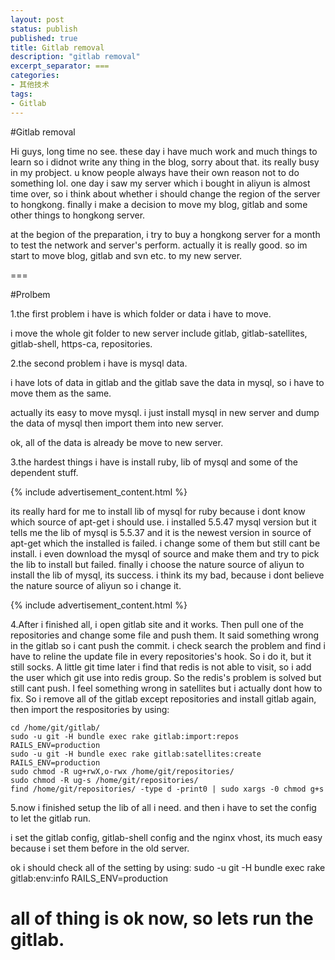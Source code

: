 ```yaml
---
layout: post
status: publish
published: true
title: Gitlab removal
description: "gitlab removal"
excerpt_separator: ===
categories:
- 其他技术
tags:
- Gitlab
---
```


#Gitlab removal

Hi guys, long time no see. these day i have much work and much things to learn so i didnot write any thing in the blog, sorry about that. its really busy in my probject. u know people always have their own reason not to do something lol. one day i saw my server which i bought in aliyun is almost time over, so i think about whether i should change the region of the server to hongkong. finally i make a decision to move my blog, gitlab and some other things to hongkong server.

at the begion of the preparation, i try to buy a hongkong server for a month to test the network and server's perform. actually it is really good. so im start to move blog, gitlab and svn etc. to my new server.

===

#Prolbem

1.the first problem i have is which folder or data i have to move.

i move the whole git folder to new server include gitlab, gitlab-satellites, gitlab-shell, https-ca, repositories.

2.the second problem i have is mysql data.

i have lots of data in gitlab and the gitlab save the data in mysql, so i have to move them as the same.

actually its easy to move mysql. i just install mysql in new server and dump the data of mysql then import them into new server.

ok, all of the data is already be move to new server.

3.the hardest things i have is install ruby, lib of mysql and some of the dependent stuff.

{% include advertisement_content.html %}

its really hard for me to install lib of mysql for ruby because i dont know which source of apt-get i should use. i installed
5.5.47 mysql version but it tells me the lib of mysql is 5.5.37 and it is the newest version in source of apt-get which the installed is failed. i change some of them but still cant be install. i even download the mysql of source and make them and try to pick the lib to install but failed. finally i choose the nature source of aliyun to install the lib of mysql, its success. i think its my bad, because i dont believe the nature source of aliyun so i change it.

{% include advertisement_content.html %}

4.After i finished all, i open gitlab site and it works. Then pull one of the repositories and change some file and push them. It said something wrong in the gitlab so i cant push the commit. i check search the problem and find i have to reline the update file in every repositories's hook. So i do it, but it still socks. A little git time later i find that redis is not able to visit, so i add the user which git use into redis group. So the redis's problem is solved but still cant push. I feel something wrong in satellites but i actually dont how to fix. So i remove all of the gitlab except repositories and install gitlab again, then import the respositories by using:

	cd /home/git/gitlab/
	sudo -u git -H bundle exec rake gitlab:import:repos RAILS_ENV=production
	sudo -u git -H bundle exec rake gitlab:satellites:create RAILS_ENV=production
	sudo chmod -R ug+rwX,o-rwx /home/git/repositories/
	sudo chmod -R ug-s /home/git/repositories/
	find /home/git/repositories/ -type d -print0 | sudo xargs -0 chmod g+s


5.now i finished setup the lib of all i need. and then i have to set the config to let the gitlab run.

i set the gitlab config, gitlab-shell config and the nginx vhost, its much easy because i set them before in the old server.

ok i should check all of the setting by using: sudo -u git -H bundle exec rake gitlab:env:info RAILS_ENV=production

all of thing is ok now, so lets run the gitlab.
===

